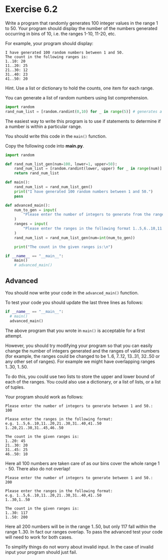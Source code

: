 # Exercise 6.2  

Write a program that randomly generates 100 integer values in the range 1 to 50. Your program should display the number of the numbers generated occurring in bins of 10, i.e. the ranges 1-10, 11-20, etc. 

For example, your program should display:

```
I have generated 100 random numbers between 1 and 50. 
The count in the following ranges is:
1..10: 20
11..20: 25
21..30: 12
31..40: 23
41..50: 20
```
Hint. Use a list or dictionary to hold the counts, one item for each range.

You can generate a list of random numbers using list comprehension.

```python
import random
rand_num_list = [random.randint(0,10) for _ in range(5)] # generates a list of 5 random numbers between 0 and 5.
```
The easiest way to write this program is to use if statements to determine if a number is within a particular range. 

You should write this code in the ``main()`` function.

Copy the following code into **main.py**.

```python
import random

def rand_num_list_gen(num=100, lower=1, upper=50):
    rand_num_list = [random.randint(lower, upper) for _ in range(num)]
    return rand_num_list

def main():
    rand_num_list = rand_num_list_gen()
    print("I have generated 100 random numbers between 1 and 50.")
    pass

def advanced_main():
    num_to_gen = input(
        "Please enter the number of integers to generate from the range:\n\n"
    )
    ranges = input(
        "Please enter the ranges in the following format 1..5,6..10,11..20\n\n"
    )
    rand_num_list = rand_num_list_gen(num=int(num_to_gen))

    print("The count in the given ranges is:\n")

if __name__ == "__main__":
    main()
    # advanced_main()
```

## Advanced

You should now write your code in the ``advanced_main()`` function.

To test your code you should update the last three lines as follows:

```python
if __name__ == "__main__":
  # main()
  advanced_main()
```

The above program that you wrote in ``main()`` is acceptable for a first attempt. 

However, you should try modifying your program so that you can easily change the number of integers generated and the ranges of valid numbers (for example, the ranges could be changed to be 1..6, 7..12, 13..31, 32..50 or any other set of ranges). For example we might have overlapping ranges 1..30, 1..50.

To do this, you could use two lists to store the upper and lower bound of each of the ranges. You could also use a dictionary, or a list of lists, or a list of tuples.

Your program should work as follows:

```
Please enter the number of integers to generate between 1 and 50.:
100

Please enter the ranges in the following format: 
e.g. 1..5,6..10,11..20,21..30,31..40,41..50
1..20,21..30,31..45,46..50

The count in the given ranges is:
1..20: 45
21..30: 20
31..45: 25
46..50: 10
```

Here all 100 numbers are taken care of as our bins cover the whole range 1 - 50. There also do not overlap!

```
Please enter the number of integers to generate between 1 and 50.:
200

Please enter the ranges in the following format: 
e.g. 1..5,6..10,11..20,21..30,31..40,41..50
1..30,1..50

The count in the given ranges is:
1..30: 117
1..50: 200
```

Here all 200 numbers will be in the range 1..50, but only 117 fall within the range 1..30. In fact our ranges overlap. To pass the advanced test your code will need to work for both cases.

To simplify things do not worry about invalid input. In the case of invalid input your program should just fail.